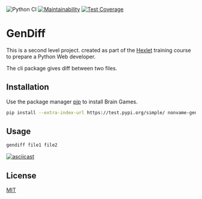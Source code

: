 ![Python CI](https://github.com/NONVME/python-project-lvl2/workflows/Python%20CI/badge.svg?branch=main)
[![Maintainability](https://api.codeclimate.com/v1/badges/6647c43a188ac223b894/maintainability)](https://codeclimate.com/github/NONVME/python-project-lvl2/maintainability)
[![Test Coverage](https://api.codeclimate.com/v1/badges/6647c43a188ac223b894/test_coverage)](https://codeclimate.com/github/NONVME/python-project-lvl2/test_coverage)

# GenDiff

This is a second level project. created as part of the [Hexlet](https://ru.hexlet.io/) training course to prepare a Python Web developer.

The cli package gives diff between two files.

## Installation

Use the package manager [pip](https://pip.pypa.io/en/stable/) to install Brain Games.

```bash
pip install --extra-index-url https://test.pypi.org/simple/ nonvame-gendiff
```

## Usage

```bash
gendiff file1 file2
```

[![asciicast](https://asciinema.org/a/ZTpmGbA920z9UJIxrdIIxMgyo.svg)](https://asciinema.org/a/ZTpmGbA920z9UJIxrdIIxMgyo)

## License

[MIT](https://choosealicense.com/licenses/mit/)

